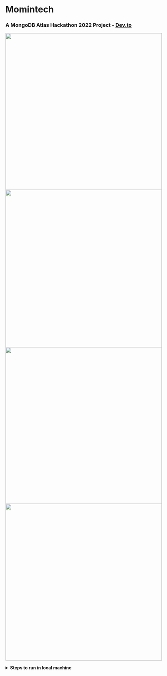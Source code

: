 # Momintech
### A MongoDB Atlas Hackathon 2022 Project - [Dev.to](https://dev.to/rabeeh/mongodb-atlas-hackathon-2022-on-dev-1hd8 "Mom in Tech (MongoDB Atlas Hackathon 2022 on DEV)")
<img src='https://user-images.githubusercontent.com/65481473/206892280-5850de5c-a73a-4419-bd43-f476ae1eaa8f.png' width='500'> <img src='https://user-images.githubusercontent.com/65481473/206893120-604a2a2f-3720-46a5-895d-011f7c56b2ea.png' width='500'>
<img src='https://user-images.githubusercontent.com/65481473/206893197-6ebe3158-426d-465d-ba8b-620540fb6ae3.png' width='500'> <img src='https://user-images.githubusercontent.com/65481473/206893323-c7633975-bc85-4d5a-8362-232bd9450cc1.png' width='500'>

<details>
<summary><strong>Steps to run in local machine</strong></summary>

In terminal to start front-end <br>
`cd client` <br>
`npm start` <br>
and to start back-end <br>
`cd server` <br>
`npm run dev` <br>

You need dbUrl variable in .env file. Which is a mongodb connection string. <br>
eg: `mongodb+srv://<username>:<password>@cluster0.wgwhurn.mongodb.net/?retryWrites=true&w=majority`
</details>
